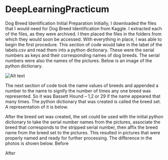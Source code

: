 # DeepLearningPracticum
Dog Breed Identification
Initial Preparation
	Initially, I downloaded the files that I would need for Dog Breed Identification from Kaggle.  I extracted each of the files, as they were archived.  I then placed the files in the folders from which they would soon be accessed.  With everything in place, I was able to begin the first procedure.  This section of code would take in the label of the labels.csv and read them into a python dictionary.  These were the serial numbers as keys and their corresponding names of dog breeds. The serial numbers were also the names of the pictures.  Below is an image of the python dictionary.

![Alt text](/relative/path/to/pydict.jpg?raw=true "Python Dictionary")

  The next section of code took the name values of breeds and appended a number to the name to signify the number of times any one breed was represented.  So it was Bassett Hound – 1,2 or 29 if the name appeared that many times.  The python dictionary that was created is called the breed set.  A representation of it is below.
 
  After the breed set was created, the set could be used with the initial python dictionary to take the serial number names from the pictures, associate the breed that corresponds to the stripped serial number, then affix the breed name from the breed set to the pictures.  This resulted in pictures that were properly named and ready for further processing.  The difference in the photos is shown below.
Before
 
After
 
	
